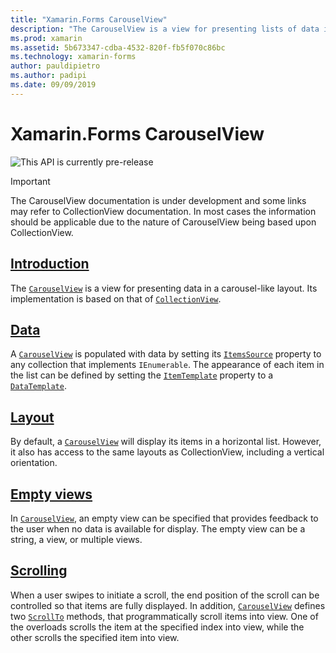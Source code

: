 ```yaml
---
title: "Xamarin.Forms CarouselView"
description: "The CarouselView is a view for presenting lists of data in a carousel-like layout."
ms.prod: xamarin
ms.assetid: 5b673347-cdba-4532-820f-fb5f070c86bc
ms.technology: xamarin-forms
author: pauldipietro
ms.author: padipi
ms.date: 09/09/2019
---
```


# Xamarin.Forms CarouselView

![](~/media/shared/preview.png "This API is currently pre-release")

> [!IMPORTANT]
> The CarouselView documentation is under development and some links may refer to CollectionView documentation. In most cases the information should be applicable due to the nature of CarouselView being based upon CollectionView.

## [Introduction](introduction.md)

The [`CarouselView`](xref:Xamarin.Forms.CarouselView) is a view for presenting data in a carousel-like layout. Its implementation is based on that of [`CollectionView`](xref:Xamarin.Forms.CollectionView).

## [Data](../collectionview/populate-data.md)

A [`CarouselView`](xref:Xamarin.Forms.CarouselView) is populated with data by setting its [`ItemsSource`](xref:Xamarin.Forms.ItemsView.ItemsSource) property to any collection that implements `IEnumerable`. The appearance of each item in the list can be defined by setting the [`ItemTemplate`](xref:Xamarin.Forms.ItemsView.ItemTemplate) property to a [`DataTemplate`](xref:Xamarin.Forms.DataTemplate).

## [Layout](layout.md)

By default, a [`CarouselView`](xref:Xamarin.Forms.CarouselView) will display its items in a horizontal list. However, it also has access to the same layouts as CollectionView, including a vertical orientation.

## [Empty views](../collectionview/emptyview.md)

In [`CarouselView`](xref:Xamarin.Forms.CarouselView), an empty view can be specified that provides feedback to the user when no data is available for display. The empty view can be a string, a view, or multiple views.

## [Scrolling](../collectionview/scrolling.md)

When a user swipes to initiate a scroll, the end position of the scroll can be controlled so that items are fully displayed. In addition, [`CarouselView`](xref:Xamarin.Forms.CarouselView) defines two [`ScrollTo`](xref:Xamarin.Forms.ItemsView.ScrollTo*) methods, that programmatically scroll items into view. One of the overloads scrolls the item at the specified index into view, while the other scrolls the specified item into view.
